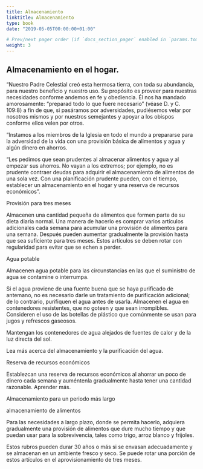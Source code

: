 ```yaml
---
title: Almacenamiento
linktitle: Almacenamiento
type: book
date: "2019-05-05T00:00:00+01:00"

# Prev/next pager order (if `docs_section_pager` enabled in `params.toml`)
weight: 3
---
```


## Almacenamiento en el hogar.

 “Nuestro Padre Celestial creó esta hermosa tierra, con toda su abundancia, para nuestro beneficio y nuestro uso. Su propósito es proveer para nuestras necesidades conforme andemos en fe y obediencia. Él nos ha mandado amorosamente: “preparad todo lo que fuere necesario” (véase D. y C. 109:8) a fin de que, si pasáramos por adversidades, pudiésemos velar por nosotros mismos y por nuestros semejantes y apoyar a los obispos conforme ellos velen por otros.

 

“Instamos a los miembros de la Iglesia en todo el mundo a prepararse para la adversidad de la vida con una provisión básica de alimentos y agua y algún dinero en ahorros.

 

“Les pedimos que sean prudentes al almacenar alimentos y agua y al empezar sus ahorros. No vayan a los extremos; por ejemplo, no es prudente contraer deudas para adquirir el almacenamiento de alimentos de una sola vez. Con una planificación prudente pueden, con el tiempo, establecer un almacenamiento en el hogar y una reserva de recursos económicos”.

 

Provisión para tres meses

Almacenen una cantidad pequeña de alimentos que formen parte de su dieta diaria normal. Una manera de hacerlo es comprar varios artículos adicionales cada semana para acumular una provisión de alimentos para una semana. Después pueden aumentar gradualmente la provisión hasta que sea suficiente para tres meses. Estos artículos se deben rotar con regularidad para evitar que se echen a perder.

 

Agua potable

Almacenen agua potable para las circunstancias en las que el suministro de agua se contamine o interrumpa.

 

Si el agua proviene de una fuente buena que se haya purificado de antemano, no es necesario darle un tratamiento de purificación adicional; de lo contrario, purifiquen el agua antes de usarla. Almacenen el agua en contenedores resistentes, que no goteen y que sean irrompibles. Consideren el uso de las botellas de plástico que comúnmente se usan para jugos y refrescos gaseosos.

 

Mantengan los contenedores de agua alejados de fuentes de calor y de la luz directa del sol.

 

Lea más acerca del almacenamiento y la purificación del agua.

 

Reserva de recursos económicos

Establezcan una reserva de recursos económicos al ahorrar un poco de dinero cada semana y auméntenla gradualmente hasta tener una cantidad razonable. Aprender más.

 

Almacenamiento para un periodo más largo

almacenamiento de alimentos

Para las necesidades a largo plazo, donde se permita hacerlo, adquiera gradualmente una provisión de alimentos que dure mucho tiempo y que puedan usar para la sobrevivencia, tales como trigo, arroz blanco y frijoles.

 

Estos rubros pueden durar 30 años o más si se envasan adecuadamente y se almacenan en un ambiente fresco y seco. Se puede rotar una porción de estos artículos en el aprovisionamiento de tres meses.

